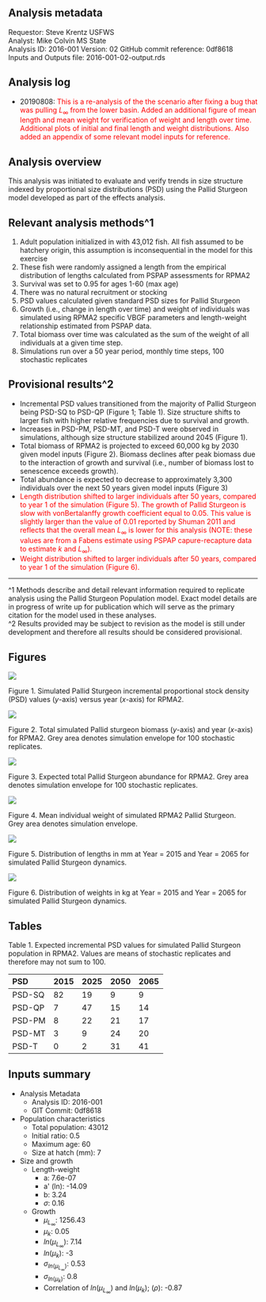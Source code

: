 

## Analysis metadata
Requestor:  Steve Krentz USFWS  
Analyst: Mike Colvin MS State  
Analysis ID: 2016-001
Version:   02 
GitHub commit reference: 0df8618  
Inputs and Outputs file: 2016-001-02-output.rds    



## Analysis log
* 20190808: <font color="#FF0000#">This is a re-analysis of the the scenario after fixing a bug that was pulling $L_{\infty}$ from the lower basin. Added an additional figure of mean length and mean weight for verification of weight and length over time. Additional plots of initial and final length and weight distributions.  Also added an appendix of some relevant model inputs for reference.</font>  


## Analysis overview 

This analysis was initiated to evaluate and verify trends in size structure indexed by proportional size distributions (PSD) using the Pallid Sturgeon model developed as part of the effects analysis.  

## Relevant analysis methods^1


1. Adult population initialized in with 43,012 fish.  All fish assumed to be hatchery origin, this assumption is inconsequential in the model for this exercise
2. These fish were randomly assigned a length from the empirical distribution of lengths calculated from PSPAP assessments for RPMA2
3. Survival was set to 0.95 for ages 1-60 (max age)
4. There was no natural recruitment or stocking
5. PSD values calculated given standard PSD sizes for Pallid Sturgeon
6. Growth (i.e., change in length over time) and weight of individuals was simulated using RPMA2 specific VBGF
parameters and length-weight relationship estimated from PSPAP data.
7. Total biomass over time was calculated as the sum of the weight of all individuals at a given time step.
8. Simulations run over a 50 year period, monthly time steps, 100 stochastic replicates

## Provisional results^2

* Incremental PSD values transitioned from the majority of Pallid Sturgeon being PSD-SQ to PSD-QP (Figure 1; Table 1). 
Size structure shifts to larger fish with higher relative frequencies due to survival and growth.
* Increases in PSD-PM, PSD-MT, and PSD-T were observed in simulations, although size
structure stabilized around 2045 (Figure 1).
* Total biomass of RPMA2 is projected to exceed 60,000 kg by 2030 given model inputs (Figure 2). Biomass declines after
peak biomass due to the interaction of growth and survival (i.e., number of biomass lost to senescence exceeds growth).
* Total abundance is expected to decrease to approximately 3,300 individuals over the next 50 years 
given model inputs (Figure 3)
* <font color="#FF0000#">Length distribution shifted to larger individuals after 50 years, compared to year 1 of the simulation (Figure 5).  The growth of Pallid Sturgeon is slow with vonBertalanffy growth coefficient equal to 0.05.  This value is slightly larger than the value of 0.01 reported by Shuman 2011 and reflects that the overall mean $L_{\infty}$ is lower for this analysis (NOTE: these values are from a Fabens estimate using PSPAP capure-recapture data to estimate $k$ and $L_{\infty}$).</font>
* <font color="#FF0000#"> Weight distribution shifted to larger individuals after 50 years, compared to year 1 of the simulation (Figure 6). </font>


___
^1 Methods describe and detail relevant information required to replicate analysis using the Pallid Sturgeon Population model.
Exact model details are in progress of write up for publication which will serve as the primary citation for 
the model used in these analyses.  
^2 Results provided may be subject to revision as the model 
is still under development and therefore all results should 
be considered provisional.


## Figures


![](figure/unnamed-chunk-2-1.png)

Figure 1.  Simulated Pallid Sturgeon incremental proportional stock density (PSD) 
values (_y_-axis) versus year (_x_-axis) for RPMA2.



![](figure/unnamed-chunk-3-1.png)

Figure 2.  Total simulated Pallid sturgeon biomass (_y_-axis) 
and year (_x_-axis) for RPMA2. Grey area denotes simulation 
envelope for 100 stochastic replicates.  


 
 ![](figure/unnamed-chunk-4-1.png)

Figure 3.  Expected total Pallid Sturgeon 
abundance for RPMA2.  Grey area denotes simulation 
envelope for 100 stochastic replicates.  


![](figure/unnamed-chunk-5-1.png)
 
Figure 4.  Mean individual weight of simulated RPMA2 Pallid Sturgeon.  
Grey area denotes simulation envelope.



![](figure/unnamed-chunk-6-1.png)

Figure 5. Distribution of lengths in mm at Year = 2015 and Year = 2065  for simulated Pallid Sturgeon dynamics.   

![](figure/unnamed-chunk-7-1.png)

Figure 6. Distribution of weights in kg at Year = 2015 and Year = 2065 for simulated Pallid Sturgeon dynamics. 

## Tables

Table 1.  Expected incremental PSD values for simulated Pallid Sturgeon population in RPMA2. Values
are means of stochastic replicates and therefore may not sum to 100.
<center>   

|PSD    |2015 |2025 |2050 |2065 |
|:------|:----|:----|:----|:----|
|PSD-SQ |82   |19   |9    |9    |
|PSD-QP |7    |47   |15   |14   |
|PSD-PM |8    |22   |21   |17   |
|PSD-MT |3    |9    |24   |20   |
|PSD-T  |0    |2    |31   |41   |
</center>  



## Inputs summary


* Analysis Metadata 
    * Analysis ID: 2016-001 
    * GIT Commit: 0df8618  
* Population characteristics 
    * Total population: 43012 
    * Initial ratio: 0.5 
    * Maximum age: 60 
    * Size at hatch (mm): 7  
* Size and growth 
    * Length-weight 
        * a: 7.6e-07 
        * a' (ln): -14.09 
        * b: 3.24 
        *  $\sigma$: 0.16  
    * Growth 
        *  $\mu_{L_{\infty}}$: 1256.43 
        *  $\mu_{k}$: 0.05 
        *  $ln(\mu_{L_{\infty}})$: 7.14 
        *  $ln(\mu_{k})$: -3 
        *  $\sigma_{ln(\mu_{L_{\infty}})}$: 0.53 
        *  $\sigma_{ln(\mu_{k})}$: 0.8 
        * Correlation  of $ln(\mu_{L_{\infty}})$ and $ln(\mu_{k})$; ($\rho$): -0.87   

<!-- end of list -->





